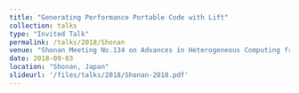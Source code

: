```yaml
---
title: "Generating Performance Portable Code with Lift"
collection: talks
type: "Invited Talk"
permalink: /talks/2018/Shonan
venue: "Shonan Meeting No.134 on Advances in Heterogeneous Computing from Hardware to Software"
date: 2018-09-03
location: "Shonan, Japan"
slideurl: '/files/talks/2018/Shonan-2018.pdf'
---
```

